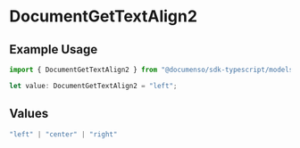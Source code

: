# DocumentGetTextAlign2

## Example Usage

```typescript
import { DocumentGetTextAlign2 } from "@documenso/sdk-typescript/models/operations";

let value: DocumentGetTextAlign2 = "left";
```

## Values

```typescript
"left" | "center" | "right"
```